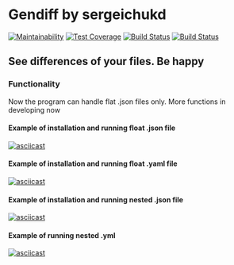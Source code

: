 # Gendiff by sergeichukd

[![Maintainability](https://api.codeclimate.com/v1/badges/4f1fc6fb1f8b13fdd8d6/maintainability)](https://codeclimate.com/github/sergeichukd/python-project-lvl2/maintainability)
[![Test Coverage](https://api.codeclimate.com/v1/badges/4f1fc6fb1f8b13fdd8d6/test_coverage)](https://codeclimate.com/github/sergeichukd/python-project-lvl2/test_coverage)
[![Build Status](https://travis-ci.org/sergeichukd/python-project-lvl2.svg?branch=master)](https://travis-ci.org/sergeichukd/python-project-lvl2)
[![Build Status](https://travis-ci.org/sergeichukd/python-project-lvl2.svg?branch=master)](https://travis-ci.org/sergeichukd/python-project-lvl2)

## See differences of your files. Be happy

### Functionality
Now the program can handle flat .json files only. More functions in developing now

#### Example of installation and running float .json file
[![asciicast](https://asciinema.org/a/ehjtFMfZGhQxK7fPJtu0VwTPj.svg)](https://asciinema.org/a/ehjtFMfZGhQxK7fPJtu0VwTPj)

#### Example of installation and running float .yaml file
[![asciicast](https://asciinema.org/a/e6Aq0jQxLsR3GMjpeILiui2JM.svg)](https://asciinema.org/a/e6Aq0jQxLsR3GMjpeILiui2JM)

#### Example of installation and running nested .json file
[![asciicast](https://asciinema.org/a/jxvWK0ladceSQ4fny0w9AxKQW.svg)](https://asciinema.org/a/jxvWK0ladceSQ4fny0w9AxKQW)

#### Example of running nested .yml
[![asciicast](https://asciinema.org/a/QfnhkV4mUF0rHb7hpIrL0VgFn.svg)](https://asciinema.org/a/QfnhkV4mUF0rHb7hpIrL0VgFn)
